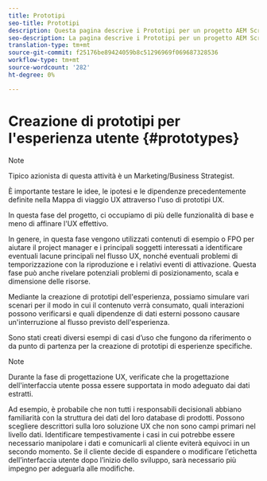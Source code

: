 ```yaml
---
title: Prototipi
seo-title: Prototipi
description: Questa pagina descrive i Prototipi per un progetto AEM Screens
seo-description: La pagina descrive i Prototipi per un progetto AEM Screens
translation-type: tm+mt
source-git-commit: f25176be89424059b8c51296969f069687328536
workflow-type: tm+mt
source-wordcount: '282'
ht-degree: 0%

---
```



# Creazione di prototipi per l&#39;esperienza utente {#prototypes}

>[!NOTE]
>
>Tipico azionista di questa attività è un Marketing/Business Strategist.

È importante testare le idee, le ipotesi e le dipendenze precedentemente definite nella Mappa di viaggio UX attraverso l&#39;uso di prototipi UX.

In questa fase del progetto, ci occupiamo di più delle funzionalità di base e meno di affinare l&#39;UX effettivo.

In genere, in questa fase vengono utilizzati contenuti di esempio o FPO per aiutare il project manager e i principali soggetti interessati a identificare eventuali lacune principali nel flusso UX, nonché eventuali problemi di temporizzazione con la riproduzione e i relativi eventi di attivazione.
Questa fase può anche rivelare potenziali problemi di posizionamento, scala e dimensione delle risorse.

Mediante la creazione di prototipi dell&#39;esperienza, possiamo simulare vari scenari per il modo in cui il contenuto verrà consumato, quali interazioni possono verificarsi e quali dipendenze di dati esterni possono causare un&#39;interruzione al flusso previsto dell&#39;esperienza.

Sono stati creati diversi esempi di casi d’uso che fungono da riferimento o da punto di partenza per la creazione di prototipi di esperienze specifiche.


>[!NOTE]
>
> Durante la fase di progettazione UX, verificate che la progettazione dell&#39;interfaccia utente possa essere supportata in modo adeguato dai dati estratti.
>
> Ad esempio, è probabile che non tutti i responsabili decisionali abbiano familiarità con la struttura dei dati del loro database di prodotti. Possono scegliere descrittori sulla loro soluzione UX che non sono campi primari nel livello dati. Identificare tempestivamente i casi in cui potrebbe essere necessario manipolare i dati e comunicarli al cliente eviterà equivoci in un secondo momento. Se il cliente decide di espandere o modificare l’etichetta dell’interfaccia utente dopo l’inizio dello sviluppo, sarà necessario più impegno per adeguarla alle modifiche.
